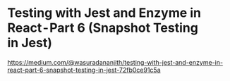<h1>Testing with Jest and Enzyme in React - Part 6 (Snapshot Testing in Jest)</h1>
<a href="https://medium.com/@wasuradananjith/testing-with-jest-and-enzyme-in-react-part-6-snapshot-testing-in-jest-72fb0ce91c5a">https://medium.com/@wasuradananjith/testing-with-jest-and-enzyme-in-react-part-6-snapshot-testing-in-jest-72fb0ce91c5a</a>
